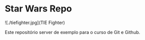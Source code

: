 # Star Wars Repo

![./tiefighter.jpg](TIE Fighter)

Este repositório server de exemplo para o curso de Git e Github.

